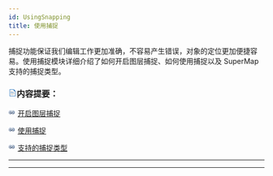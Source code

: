 ```yaml
---
id: UsingSnapping
title: 使用捕捉  
---  
```

 捕捉功能保证我们编辑工作更加准确，不容易产生错误，对象的定位更加便捷容易。使用捕捉模块详细介绍了如何开启图层捕捉、如何使用捕捉以及 SuperMap
支持的捕捉类型。



 ### ![](../../../img/read.gif)内容提要：



 ![](../../../img/smalltitle.png) [开启图层捕捉](DTv2_Snappable.htm)



 ![](../../../img/smalltitle.png) [使用捕捉](Snapping.htm)



 ![](../../../img/smalltitle.png) [支持的捕捉类型](SnappIntrtoduct.htm)



 * * *



 [](http://www.supermap.com)  
  
 ---

